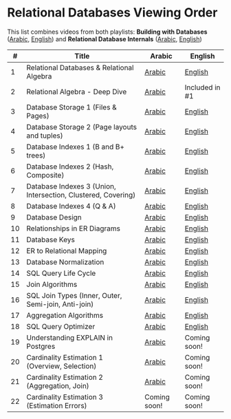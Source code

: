 # Relational Databases Viewing Order

This list combines videos from both playlists: **Building with Databases** ([Arabic](https://www.youtube.com/playlist?list=PLE8kQVoC67Py5LnCUHp_wp2uzbaBZWSmx), [English](https://www.youtube.com/playlist?list=PLE8kQVoC67PzsDAFA3FinTadWe4nVyey4)) and **Relational Database Internals** ([Arabic](https://www.youtube.com/playlist?list=PLE8kQVoC67PzGwMMsSk3C8MvfAqcYjusF), [English](https://www.youtube.com/playlist?list=PLE8kQVoC67PywFpq0VXxGFbStvtskNVkW))

| # | Title | Arabic | English |
| --- | --- | --- | --- |
| 1 | Relational Databases & Relational Algebra | [Arabic](https://www.youtube.com/watch?v=UuCDByipiCo) | [English](https://youtu.be/5-0_tHSnbUs) |
| 2 | Relational Algebra - Deep Dive | [Arabic](https://www.youtube.com/watch?v=OuFS0tcQXh8) | Included in #1 |
| 3 | Database Storage 1 (Files & Pages) | [Arabic](https://youtu.be/-HtHhBQbMB4) | [English](https://youtu.be/sE-PWl_fd40) |
| 4 | Database Storage 2 (Page layouts and tuples) | [Arabic](https://youtu.be/8-LJyyAjOhE) | [English](https://youtu.be/lpkEwChGFH8) |
| 5 | Database Indexes 1 (B and B+ trees) | [Arabic](https://youtu.be/1ZhBULsbZGw) | [English](https://youtu.be/1fETPYKyb70) |
| 6 | Database Indexes 2 (Hash, Composite) | [Arabic](https://youtu.be/ddWoqXw6Qic) | [English](https://youtu.be/dH5SwQ5rndQ) |
| 7 | Database Indexes 3 (Union, Intersection, Clustered, Covering) | [Arabic](https://youtu.be/KTEViriyc-Q) | [English](https://www.youtube.com/watch?v=J8prxz2KxeA) |
| 8 | Database Indexes 4 (Q & A) | [Arabic](https://youtu.be/wY_SxRMLTvA) | [English](https://www.youtube.com/watch?v=ozXWjqNsNYU) |
| 9 | Database Design | [Arabic](https://youtu.be/gZ5iYMkrcfQ) | [English](https://youtu.be/5CFphPMgScU) |
| 10 | Relationships in ER Diagrams | [Arabic](https://youtu.be/hp1gX4kh3lw) | [English](https://youtu.be/LlbshEKviFI) |
| 11 | Database Keys | [Arabic](https://youtu.be/kgpiD3Z_swg) | [English](https://youtu.be/Nw04aF2VUDk) |
| 12 | ER to Relational Mapping | [Arabic](https://youtu.be/3E_FTJ1KFyg) | [English](https://youtu.be/va8XjW-PD48) |
| 13 | Database Normalization | [Arabic](https://youtu.be/1HEHa_EJa0k) | [English](https://youtu.be/lsojlIT1ah0) |
| 14 | SQL Query Life Cycle | [Arabic](https://youtu.be/SEKF4u6Ovyw) | [English](https://youtu.be/Wr7cd6p8hvQ) |
| 15 | Join Algorithms | [Arabic](https://youtu.be/oVeo3i5ExaA) | [English](https://youtu.be/Ykvl-2LZpGY) |
| 16 | SQL Join Types (Inner, Outer, Semi-join, Anti-join) | [Arabic](https://youtu.be/4RmzfVUVxYI) | [English](https://youtu.be/_UJzUo0Kh7M) |
| 17 | Aggregation Algorithms | [Arabic](https://youtu.be/dHOYDnqJ9HY) | [English](https://youtu.be/yKmtT5oa2w8) |
| 18 | SQL Query Optimizer | [Arabic](https://youtu.be/iAxFGRbAh8s) | [English](https://youtu.be/LznTWam9qhs) |
| 19 | Understanding EXPLAIN in Postgres | [Arabic](https://youtu.be/12puiczFlz8) | Coming soon! |
| 20 | Cardinality Estimation 1 (Overview, Selection) | [Arabic](https://youtu.be/PPDDLS5NSyM) | Coming soon! |
| 21 | Cardinality Estimation 2 (Aggregation, Join) | [Arabic](https://youtu.be/QwqNuRSLE3M) | Coming soon! |
| 22 | Cardinality Estimation 3 (Estimation Errors) | Coming soon! | Coming soon! |
